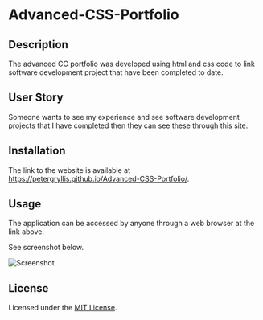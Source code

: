 # Advanced-CSS-Portfolio

## Description
The advanced CC portfolio was developed using html and css code to link software development project that have been completed to date. 

## User Story
Someone wants to see my experience and see software development projects that I have completed then they can see these through this site.

## Installation
The link to the website is available at https://petergryllis.github.io/Advanced-CSS-Portfolio/.

## Usage

The application can be accessed by anyone through a web browser at the link above.

See screenshot below.

![Screenshot](assets/Artefacts/Screenshot)

## License
Licensed under the [MIT License](LICENSE).
